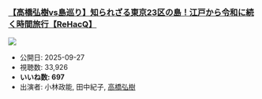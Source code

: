 ### [【高橋弘樹vs島巡り】知られざる東京23区の島！江戸から令和に続く時間旅行【ReHacQ】](https://www.youtube.com/watch?v=gGR8nRlRXq0)
[![](https://img.youtube.com/vi/gGR8nRlRXq0/sddefault.jpg)](https://www.youtube.com/watch?v=gGR8nRlRXq0)
-   公開日: 2025-09-27
-   視聴数: 33,926
-   **いいね数: 697**
-   出演者: 小林政能, 田中紀子, [高橋弘樹](/rehacq_fan/people/高橋弘樹 "wikilink")
